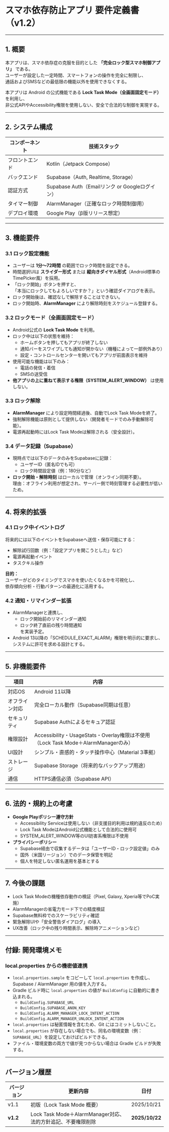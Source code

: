 # スマホ依存防止アプリ 要件定義書（v1.2）

---

## 1. 概要
本アプリは、スマホ依存症の克服を目的とした **「完全ロック型スマホ制御アプリ」** である。  
ユーザーが設定した一定時間、スマートフォンの操作を完全に制限し、  
通話およびSMSなどの最低限の機能以外を使用できなくする。  

本アプリは Android の公式機能である **Lock Task Mode（全画面固定モード）** を利用し、  
非公式APIやAccessibility権限を使用しない、安全で合法的な制御を実現する。

---

## 2. システム構成

| コンポーネント | 技術スタック |
|----------------|--------------|
| フロントエンド | Kotlin（Jetpack Compose） |
| バックエンド   | Supabase（Auth, Realtime, Storage） |
| 認証方式       | Supabase Auth（Emailリンク or Googleログイン） |
| タイマー制御   | AlarmManager（正確なロック時間制御用） |
| デプロイ環境   | Google Play（β版リリース想定） |

---

## 3. 機能要件

### 3.1 ロック設定機能
- ユーザーは **1分〜72時間** の範囲でロック時間を設定できる。  
- 時間選択UIは **スライダー形式** または **縦向きダイヤル形式**（Android標準のTimePicker風）を採用。  
- 「ロック開始」ボタンを押すと、  
  「本当にロックしてもよろしいですか？」という確認ダイアログを表示。  
- ロック開始後は、確認なしで解除することはできない。  
- ロック開始時、**AlarmManager** により解除時刻をスケジュール登録する。

### 3.2 ロックモード（全画面固定モード）
- Android公式の **Lock Task Mode** を利用。  
- ロック中は以下の状態を維持：  
  - ホームボタンを押してもアプリが終了しない  
  - 通知バーをスワイプしても通知が開かない（機種によって一部例外あり）  
  - 設定・コントロールセンターを開いてもアプリが前面表示を維持  
- 使用可能な機能は以下のみ：  
  - 電話の発信・着信  
  - SMSの送受信  
- **他アプリの上に重ねて表示する権限（SYSTEM_ALERT_WINDOW）** は使用しない。  

### 3.3 ロック解除
- **AlarmManager** により設定時間経過後、自動でLock Task Modeを終了。  
- 強制解除機能は原則として提供しない（開発者モードでのみ手動解除可能）。  
- 電源再起動時にはLock Task Modeは解除される（安全設計）。  

### 3.4 データ記録（Supabase）
- 現時点では以下のデータのみをSupabaseに記録：  
  - ユーザーID（匿名IDでも可）  
  - ロック時間設定値（例：180分など）  
- **ロック開始・解除時刻** はローカルで管理（オンライン同期不要）。  
  理由：オフライン利用が想定され、サーバー側で時刻管理する必要性が低いため。  

---

## 4. 将来的拡張

### 4.1 ロック中イベントログ
将来的には以下のイベントをSupabaseへ送信・保存可能にする：  
- 解除試行回数（例：「設定アプリを開こうとした」など）  
- 電源再起動イベント  
- タスクキル操作  

**目的：**  
ユーザーがどのタイミングでスマホを使いたくなるかを可視化し、  
依存傾向分析・行動パターンの最適化に活用する。  

### 4.2 通知・リマインダー拡張
- AlarmManagerと連携し、  
  - ロック開始前のリマインダー通知  
  - ロック終了直前の残り時間通知  
  を実装予定。  
- Android 13以降の「SCHEDULE_EXACT_ALARM」権限を明示的に要求し、  
  システムに許可を求める設計とする。

---

## 5. 非機能要件

| 項目 | 内容 |
|------|------|
| 対応OS | Android 11以降 |
| オフライン対応 | 完全ローカル動作（Supabase同期は任意） |
| セキュリティ | Supabase Authによるセキュア認証 |
| 権限設計 | Accessibility・UsageStats・Overlay権限は不使用（Lock Task Mode＋AlarmManagerのみ） |
| UI設計 | シンプル・直感的・タッチ操作中心（Material 3準拠） |
| ストレージ | Supabase Storage（将来的なバックアップ用途） |
| 通信 | HTTPS通信必須（Supabase API） |

---

## 6. 法的・規約上の考慮

- **Google Playポリシー遵守方針**  
  - Accessibility Serviceは使用しない（非支援目的利用は規約違反のため）  
  - Lock Task ModeはAndroid公式機能として合法的に使用可  
  - SYSTEM_ALERT_WINDOW等のUI妨害系権限は不使用  
- **プライバシーポリシー**  
  - Supabase経由で収集するデータは「ユーザーID・ロック設定値」のみ  
  - 国外（米国リージョン）でのデータ保管を明記  
  - 個人を特定しない匿名運用を基本とする  

---

## 7. 今後の課題
- Lock Task Modeの機種依存動作の検証（Pixel, Galaxy, Xperia等でPoC実施）
- AlarmManagerの省電力モード下での精度検証
- Supabase無料枠でのスケーラビリティ確認
- 緊急解除UIや「安全警告ダイアログ」の導入
- UX改善（ロック中の残り時間表示、解除時アニメーションなど）

---

## 付録: 開発環境メモ

### local.properties からの機密値連携
- `local.properties.sample` をコピーして `local.properties` を作成し、Supabase / AlarmManager 用の値を入力する。
- Gradle ビルド時に `local.properties` の値が `BuildConfig` に自動的に書き込まれる。
  - `BuildConfig.SUPABASE_URL`
  - `BuildConfig.SUPABASE_ANON_KEY`
  - `BuildConfig.ALARM_MANAGER_LOCK_INTENT_ACTION`
  - `BuildConfig.ALARM_MANAGER_UNLOCK_INTENT_ACTION`
- `local.properties` は秘匿情報を含むため、Git にはコミットしないこと。
- `local.properties` が存在しない場合でも、同名の環境変数（例：`SUPABASE_URL`）を設定しておけばビルドできる。
- ファイル・環境変数の両方で値が見つからない場合は Gradle ビルドが失敗する。

---

## バージョン履歴
| バージョン | 更新内容 | 日付 |
|-------------|------------|------|
| v1.1 | 初版（Lock Task Mode 概要） | 2025/10/21 |
| **v1.2** | Lock Task Mode＋AlarmManager対応、法的方針追記、不要権限削除 | **2025/10/22** |
